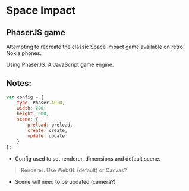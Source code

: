 # Space Impact

## PhaserJS game

Attempting to recreate the classic Space Impact game available on retro Nokia phones.

Using PhaserJS. A JavaScript game engine.

## Notes:

```javascript
var config = {
    type: Phaser.AUTO,
    width: 800,
    height: 600,
    scene: {
        preload: preload,
        create: create,
        update: update
    }
};
```

- Config used to set renderer, dimensions and default scene.

> Renderer: Use WebGL (default) or Canvas?

- Scene will need to be updated (camera?)